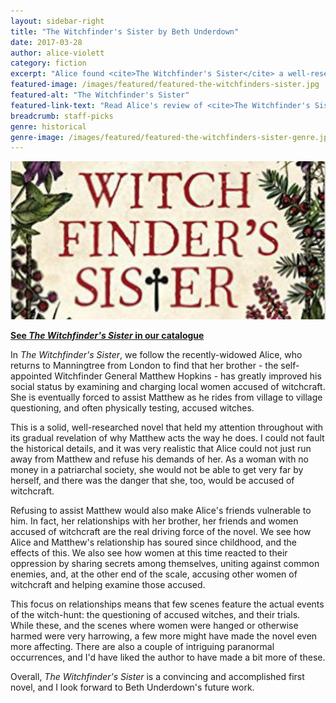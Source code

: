 ```yaml
---
layout: sidebar-right
title: "The Witchfinder's Sister by Beth Underdown"
date: 2017-03-28
author: alice-violett
category: fiction
excerpt: "Alice found <cite>The Witchfinder's Sister</cite> a well-researched, convincing and accomplished first novel."
featured-image: /images/featured/featured-the-witchfinders-sister.jpg
featured-alt: "The Witchfinder's Sister"
featured-link-text: "Read Alice's review of <cite>The Witchfinder's Sister</cite>"
breadcrumb: staff-picks
genre: historical
genre-image: /images/featured/featured-the-witchfinders-sister-genre.jpg
---
```


![The Witchfinder's Sister](/images/featured/featured-the-witchfinders-sister.jpg)

**[See <cite>The Witchfinder's Sister</cite> in our catalogue](https://suffolk.spydus.co.uk/cgi-bin/spydus.exe/ENQ/OPAC/BIBENQ?BRN=2108921)**

In <cite>The Witchfinder's Sister</cite>, we follow the recently-widowed Alice, who returns to Manningtree from London to find that her brother - the self-appointed Witchfinder General Matthew Hopkins - has greatly improved his social status by examining and charging local women accused of witchcraft. She is eventually forced to assist Matthew as he rides from village to village questioning, and often physically testing, accused witches.

This is a solid, well-researched novel that held my attention throughout with its gradual revelation of why Matthew acts the way he does. I could not fault the historical details, and it was very realistic that Alice could not just run away from Matthew and refuse his demands of her. As a woman with no money in a patriarchal society, she would not be able to get very far by herself, and there was the danger that she, too, would be accused of witchcraft.

Refusing to assist Matthew would also make Alice's friends vulnerable to him. In fact, her relationships with her brother, her friends and women accused of witchcraft are the real driving force of the novel. We see how Alice and Matthew's relationship has soured since childhood, and the effects of this. We also see how women at this time reacted to their oppression by sharing secrets among themselves, uniting against common enemies, and, at the other end of the scale, accusing other women of witchcraft and helping examine those accused.

This focus on relationships means that few scenes feature the actual events of the witch-hunt: the questioning of accused witches, and their trials. While these, and the scenes where women were hanged or otherwise harmed were very harrowing, a few more might have made the novel even more affecting. There are also a couple of intriguing paranormal occurrences, and I'd have liked the author to have made a bit more of these.

Overall, <cite>The Witchfinder's Sister</cite> is a convincing and accomplished first novel, and I look forward to Beth Underdown's future work.
